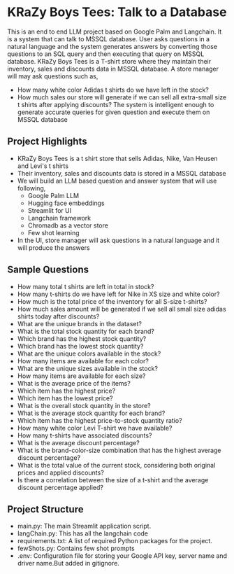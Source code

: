 # KRaZy Boys Tees: Talk to a Database  

This is an end to end LLM project based on Google Palm and Langchain. It is a system that can talk to MSSQL database. 
User asks questions in a natural language and the system generates answers by converting those questions to an SQL query and
then executing that query on MSSQL database. 
KRaZy Boys Tees is a T-shirt store where they maintain their inventory, sales and discounts data in MSSQL database. A store manager 
will may ask questions such as,
- How many white color Adidas t shirts do we have left in the stock?
- How much sales our store will generate if we can sell all extra-small size t shirts after applying discounts?
The system is intelligent enough to generate accurate queries for given question and execute them on MSSQL database

## Project Highlights

- KRaZy Boys Tees is a t shirt store that sells Adidas, Nike, Van Heusen and Levi's t shirts 
- Their inventory, sales and discounts data is stored in a MSSQL database
- We will build an LLM based question and answer system that will use following,
  - Google Palm LLM
  - Hugging face embeddings
  - Streamlit for UI
  - Langchain framework
  - Chromadb as a vector store
  - Few shot learning
- In the UI, store manager will ask questions in a natural language and it will produce the answers

## Sample Questions
  - How many total t shirts are left in total in stock?
  - How many t-shirts do we have left for Nike in XS size and white color?
  - How much is the total price of the inventory for all S-size t-shirts?
  - How much sales amount will be generated if we sell all small size adidas shirts today after discounts?
  - What are the unique brands in the dataset?
  - What is the total stock quantity for each brand?
  - Which brand has the highest stock quantity?
  - Which brand has the lowest stock quantity?
  - What are the unique colors available in the stock?
  - How many items are available for each color?
  - What are the unique sizes available in the stock?
  - How many items are available for each size?
  - What is the average price of the items?
  - Which item has the highest price?
  - Which item has the lowest price?
  - What is the overall stock quantity in the store?
  - What is the average stock quantity for each brand?
  - Which item has the highest price-to-stock quantity ratio?
  - How many white color Levi T-shirt we have available?
  - How many t-shirts have associated discounts?
  - What is the average discount percentage?
  - What is the brand-color-size combination that has the highest average discount percentage?
  - What is the total value of the current stock, considering both original prices and applied discounts?
  - Is there a correlation between the size of a t-shirt and the average discount percentage applied?


## Project Structure

- main.py: The main Streamlit application script.
- langChain.py: This has all the langchain code
- requirements.txt: A list of required Python packages for the project.
- fewShots.py: Contains few shot prompts
- .env: Configuration file for storing your Google API key, server name and driver name.But added in gitignore.
